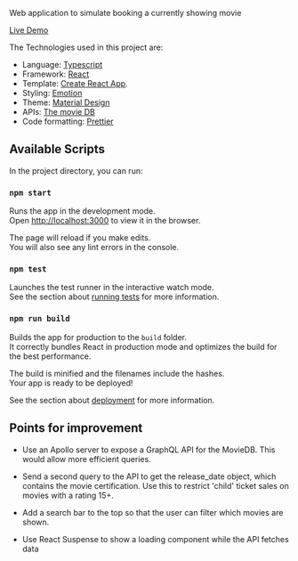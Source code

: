Web application to simulate booking a currently showing movie

[Live Demo](https://cinema-ticket-booker.netlify.com/)

The Technologies used in this project are:

- Language: [Typescript](https://www.typescriptlang.org/)
- Framework: [React](https://reactjs.org/)
- Template: [Create React App](https://github.com/facebook/create-react-app).
- Styling: [Emotion](https://emotion.sh/)
- Theme: [Material Design](https://material-ui.com/)
- APIs: [The movie DB](https://www.themoviedb.org/)
- Code formatting: [Prettier](https://prettier.io/)

## Available Scripts

In the project directory, you can run:

### `npm start`

Runs the app in the development mode.<br>
Open [http://localhost:3000](http://localhost:3000) to view it in the browser.

The page will reload if you make edits.<br>
You will also see any lint errors in the console.

### `npm test`

Launches the test runner in the interactive watch mode.<br>
See the section about [running tests](https://facebook.github.io/create-react-app/docs/running-tests) for more information.

### `npm run build`

Builds the app for production to the `build` folder.<br>
It correctly bundles React in production mode and optimizes the build for the best performance.

The build is minified and the filenames include the hashes.<br>
Your app is ready to be deployed!

See the section about [deployment](https://facebook.github.io/create-react-app/docs/deployment) for more information.

## Points for improvement

- Use an Apollo server to expose a GraphQL API for the MovieDB. This would allow more efficient queries.

- Send a second query to the API to get the release_date object, which contains the movie certification.
  Use this to restrict 'child' ticket sales on movies with a rating 15+.

- Add a search bar to the top so that the user can filter which movies are shown.

- Use React Suspense to show a loading component while the API fetches data
